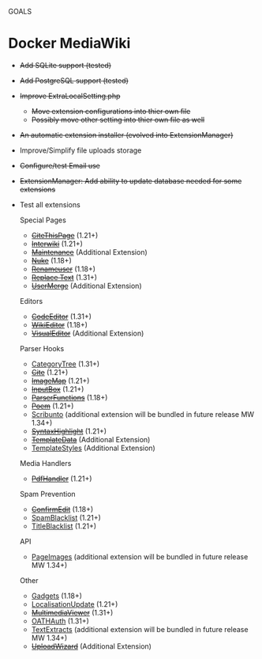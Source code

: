 GOALS

# Docker MediaWiki

- ~~Add SQLite support (tested)~~
- ~~Add PostgreSQL support (tested)~~
- ~~Improve ExtraLocalSetting.php~~
	- ~~Move extension configurations into thier own file~~
	- ~~Possibly move other setting into thier own file as well~~
- ~~An automatic extension installer (evolved into ExtensionManager)~~
- Improve/Simplify file uploads storage
- ~~Configure/test Email use~~
- ~~ExtensionManager: Add ability to update database needed for some extensions~~
- Test all extensions
	
	Special Pages
	- ~~[CiteThisPage](https://www.mediawiki.org/wiki/Extension:CiteThisPage)~~  (1.21+)
	- ~~[Interwiki](https://www.mediawiki.org/wiki/Extension:Interwiki)~~ (1.21+)
	- ~~[Maintenance](https://www.mediawiki.org/wiki/Extension:Maintenance)~~  (Additional Extension)
	- ~~[Nuke](https://www.mediawiki.org/wiki/Extension:Nuke)~~  (1.18+)
	- ~~[Renameuser](https://www.mediawiki.org/wiki/Extension:Renameuser)~~  (1.18+)
	- ~~[Replace Text](https://www.mediawiki.org/wiki/Extension:Replace_Text)~~  (1.31+)
	- ~~[UserMerge](https://www.mediawiki.org/wiki/Extension:UserMerge)~~  (Additional Extension)

	Editors
	- ~~[CodeEditor](https://www.mediawiki.org/wiki/Extension:CodeEditor)~~  (1.31+)
	- ~~[WikiEditor](https://www.mediawiki.org/wiki/Extension:WikiEditor)~~  (1.18+)
	- ~~[VisualEditor](https://www.mediawiki.org/wiki/VisualEditor)~~  (Additional Extension)

	Parser Hooks
	- [CategoryTree](https://www.mediawiki.org/wiki/Extension:CategoryTree)  (1.31+)
	- ~~[Cite](https://www.mediawiki.org/wiki/Extension:Cite)~~  (1.21+)
	- ~~[ImageMap](https://www.mediawiki.org/wiki/Extension:ImageMap)~~  (1.21+)
	- ~~[InputBox](https://www.mediawiki.org/wiki/Extension:InputBox)~~  (1.21+)
	- ~~[ParserFunctions](https://www.mediawiki.org/wiki/Extension:ParserFunctions)~~  (1.18+)
	- ~~[Poem](https://www.mediawiki.org/wiki/Extension:Poem)~~  (1.21+)
	- [Scribunto](https://www.mediawiki.org/wiki/Extension:Scribunto)  (additional extension will be bundled in future release MW 1.34+)
	- ~~[SyntaxHighlight](https://www.mediawiki.org/wiki/Extension:SyntaxHighlight)~~  (1.21+)
	- ~~[TemplateData](https://www.mediawiki.org/wiki/Extension:TemplateData)~~  (Additional Extension)
	- [TemplateStyles](https://www.mediawiki.org/wiki/Extension:TemplateStyles)  (Additional Extension)

	Media Handlers
	- ~~[PdfHandler](https://www.mediawiki.org/wiki/Extension:PdfHandler)~~  (1.21+)

	Spam Prevention
	- ~~[ConfirmEdit](https://www.mediawiki.org/wiki/Extension:ConfirmEdit)~~  (1.18+)
	- [SpamBlacklist](https://www.mediawiki.org/wiki/Extension:SpamBlacklist)  (1.21+)
	- [TitleBlacklist](https://www.mediawiki.org/wiki/Extension:TitleBlacklist)  (1.21+)

	API
	- [PageImages](https://www.mediawiki.org/wiki/Extension:PageImages)  (additional extension will be bundled in future release MW 1.34+)

	Other
	- [Gadgets](https://www.mediawiki.org/wiki/Extension:Gadgets)  (1.18+)
	- [LocalisationUpdate](https://www.mediawiki.org/wiki/Extension:LocalisationUpdate)  (1.21+)
	- ~~[MultimediaViewer](https://www.mediawiki.org/wiki/Extension:MultimediaViewer)~~  (1.31+)
	- [OATHAuth](https://www.mediawiki.org/wiki/Extension:OATHAuth)  (1.31+)
	- [TextExtracts](https://www.mediawiki.org/wiki/Extension:TextExtracts)  (additional extension will be bundled in future release MW 1.34+)
	- ~~[UploadWizard](https://www.mediawiki.org/wiki/Extension:UploadWizard)~~  (Additional Extension)
